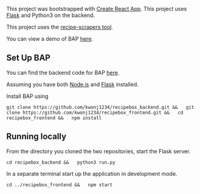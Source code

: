 This project was bootstrapped with [Create React App](https://github.com/facebook/create-react-app).
This project uses [Flask](https://flask.palletsprojects.com/en/1.1.x/installation/#installation) and Python3 on the backend.

This project uses the [recipe-scrapers tool](https://github.com/hhursev/recipe-scrapers).

You can view a demo of BAP [here](https://www.youtube.com/watch?v=R9Tdp4Y7H8A&feature=youtu.be).

## Set Up BAP
You can find the backend code for BAP [here](https://github.com/kwonj1234/recipebox_backend).

Assuming you have both [Node.js](https://nodejs.org/en/) and [Flask](https://flask.palletsprojects.com/en/1.1.x/installation/#installation) installed.

Install BAP using

`git clone https://github.com/kwonj1234/recipebox_backend.git &&  
git clone https://github.com/kwonj1234/recipebox_frontend.git &&  
cd recipebox_frontend &&  
npm install`

## Running locally
From the directory you cloned the two repositories, start the Flask server.

`cd recipebox_backend &&  
python3 run.py`

In a separate terminal start up the application in development mode.

`cd ../recipebox_frontend &&  
npm start`

